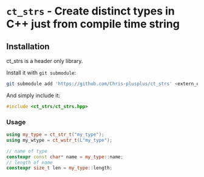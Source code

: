# `ct_strs` - Create distinct types in C++ just from compile time string

## Installation
ct_strs is a header only library.

Install it with `git submodule`:
```bash
git submodule add 'https://github.com/Chris-plusplus/ct_strs' <extern_dir>/ct_strs
```

And simply include it:
```c++
#include <ct_strs/ct_strs.hpp>
```

### Usage

```c++
using my_type = ct_str_t("my_type");
using my_wtype = ct_wstr_t(L"my_type");

// name of type
constexpr const char* name = my_type::name;
// length of name
constexpr size_t len = my_type::length;
```
